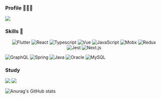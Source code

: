 ### Profile 👩🏻‍💻
<a href="https://big-frown-d91.notion.site/MinJi-Kim-311ff5387fe24c798815edaba246fb73"><img src="https://img.shields.io/badge/Profile-black?style=flat-square&logo=Notion&logoColor=white"/></a>

### Skills 🤔
<!-- Skills -->
<p align="center">
  <img src="https://img.shields.io/badge/Flutter-02569B?style=flat-square&logo=flutter&logoColor=white" alt="Flutter" />
  <img src="https://img.shields.io/badge/React-blue?style=flat-square&logo=React&logoColor=white" alt="React" />
  <img src="https://img.shields.io/badge/Typescript-F808080?style=flat-square&logo=Typescript&logoColor=white" alt="Typescript" />
  <img src="https://img.shields.io/badge/Vue-green?style=flat-square&logo=Vue&logoColor=white" alt="Vue" />
  <img src="https://img.shields.io/badge/JavaScript-f7df1e?style=flat-square&logo=JavaScript&logoColor=white" alt="JavaScript" />
  <img src="https://img.shields.io/badge/Mobx-red?style=flat-square&logo=Mobx&logoColor=white" alt="Mobx" />
  <img src="https://img.shields.io/badge/Redux-red?style=flat-square&logo=Redux&logoColor=white" alt="Redux" />
  <img src="https://img.shields.io/badge/jest-red?style=flat-square&logo=jest&logoColor=white" alt="Jest" />
  <img src="https://img.shields.io/badge/Nextjs-red?style=flat-square&logo=Nextjs&logoColor=white" alt="Next.js" />
 
</p>

<p>
  <img src="https://img.shields.io/badge/GraphQL-pink?style=flat-square&logo=GraphQL&logoColor=white" alt="GraphQL" />
  <img src="https://img.shields.io/badge/Spring-green?style=flat-square&logo=Spring&logoColor=white" alt="Spring" />
  <img src="https://img.shields.io/badge/Java-007396?style=flat-square&logo=Java&logoColor=white" alt="Java" />
  <img src="https://img.shields.io/badge/Oracle-F80000?style=flat-square&logo=Oracle&logoColor=white" alt="Oracle" />
  <img src="https://img.shields.io/badge/MySql-F80000?style=flat-square&logo=MySql&logoColor=white" alt="MySQL" />
</p>




### Study
<a href="https://big-frown-d91.notion.site/9211318af8804343800ff46f5218705a"><img src="https://img.shields.io/badge/Frontend-black?style=flat-square&logo=Notion&logoColor=white"/></a>
<a href="https://big-frown-d91.notion.site/0ee717d438fa48a98415a23ec3a58c84"><img src="https://img.shields.io/badge/Code Refactor-black?style=flat-square&logo=Notion&logoColor=white"/></a>


![Anurag's GitHub stats](https://github-readme-stats-sigma-five.vercel.app/api?username=mingg123&show_icons=true&theme=aura_dark)


